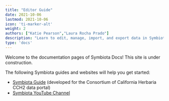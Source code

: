 ```yaml
---
title: "Editor Guide"
date: 2021-10-06
lastmod: 2021-10-06
icon: 'ti-marker-alt'
weight: 2
authors: ["Katie Pearson","Laura Rocha Prado"]
description: "Learn to edit, manage, import, and export data in Symbiota portals"
type: 'docs'
---
```


Welcome to the documentation pages of Symbiota Docs! This site is under construction.

The following Symbiota guides and websites will help you get started:
* [Symbiota Guide](https://github.com/BioKIC/Symbiota-light/blob/master/docs/SymbiotaGuide_v5.pdf) (developed for the Consortium of California Herbaria CCH2 data portal)
* [Symbiota YouTube Channel](https://www.youtube.com/channel/UC7glMVLRnTA6ES3VTsci7iQ)
